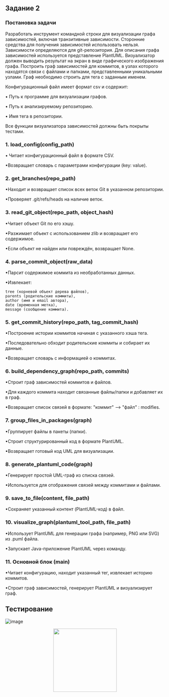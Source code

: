 ## Задание 2
### Постановка задачи
Разработать инструмент командной строки для визуализации графа зависимостей, включая транзитивные зависимости. Сторонние средства для получения зависимостей использовать нельзя.
Зависимости определяются для git-репозитория. Для описания графа зависимостей используется представление PlantUML. Визуализатор должен выводить результат на экран в виде графического изображения графа.
Построить граф зависимостей для коммитов, в узлах которого находятся связи с файлами и папками, представленными уникальными узлами. Граф необходимо строить для тега с заданным именем.

Конфигурационный файл имеет формат csv и содержит:

• Путь к программе для визуализации графов.

• Путь к анализируемому репозиторию.

• Имя тега в репозитории.

Все функции визуализатора зависимостей должны быть покрыты тестами.

### 1. load_config(config_path)
   
• Читает конфигурационный файл в формате CSV.

•Возвращает словарь с параметрами конфигурации (key: value).

### 2. get_branches(repo_path)
   
•Находит и возвращает список всех веток Git в указанном репозитории.

•Проверяет .git/refs/heads на наличие веток.

### 3. read_git_object(repo_path, object_hash)
   
•Читает объект Git по его хэшу.

•Разжимает объект с использованием zlib и возвращает его содержимое.

•Если объект не найден или повреждён, возвращает None.

### 4. parse_commit_object(raw_data)
   
•Парсит содержимое коммита из необработанных данных.

•Извлекает:

    tree (корневой объект дерева файлов),
    parents (родительские коммиты),
    author (имя и email автора),
    date (временная метка),
    message (сообщение коммита).

### 5. get_commit_history(repo_path, tag_commit_hash)
    
•Построение истории коммитов начиная с указанного хэша тега.

•Последовательно обходит родительские коммиты и собирает их данные.

•Возвращает словарь с информацией о коммитах.

### 6. build_dependency_graph(repo_path, commits)
    
•Строит граф зависимостей коммитов и файлов.

•Для каждого коммита находит связанные файлы/папки и добавляет их в граф.

•Возвращает список связей в формате: "коммит" --> "файл" : modifies.

### 7. group_files_in_packages(graph)
    
•Группирует файлы в пакеты (папки).

•Строит структурированный код в формате PlantUML.

•Возвращает готовый код UML для визуализации.

### 8. generate_plantuml_code(graph)
    
•Генерирует простой UML-граф из списка связей.

•Используется для отображения связей между коммитами и файлами.

### 9. save_to_file(content, file_path)

•Сохраняет указанный контент (PlantUML-код) в файл.

### 10. visualize_graph(plantuml_tool_path, file_path)
    
•Использует PlantUML для генерации графа (например, PNG или SVG) из .puml файла.

•Запускает Java-приложение PlantUML через команду.

### 11. Основной блок (__main__)
    
•Читает конфигурацию, находит указанный тег, извлекает историю коммитов.

•Строит граф зависимостей, генерирует PlantUML и визуализирует граф.

## Тестирование 

![image](https://github.com/user-attachments/assets/3358a2f0-222e-4230-a962-45767b520d60)

<div id="header" align="center">
  <img src="https://i.giphy.com/media/v1.Y2lkPTc5MGI3NjExaGptaGc0eWJpZGlrbDFnMGdiNWh6M2R4d3Y2MWR6MWdnNjRuYTlpaCZlcD12MV9pbnRlcm5hbF9naWZfYnlfaWQmY3Q9Zw/pK28rMxwlTwiOmgNXk/giphy.gif" width="200"/>
</div>
